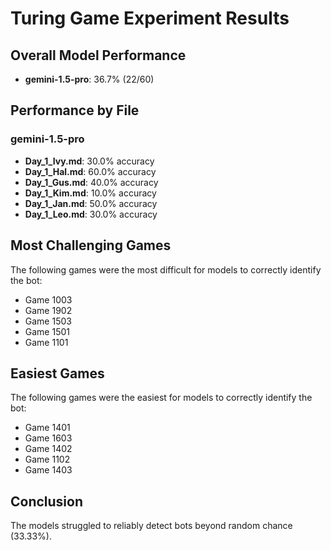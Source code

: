 # Turing Game Experiment Results

## Overall Model Performance

- **gemini-1.5-pro**: 36.7% (22/60)

## Performance by File


### gemini-1.5-pro

- **Day_1_Ivy.md**: 30.0% accuracy
- **Day_1_Hal.md**: 60.0% accuracy
- **Day_1_Gus.md**: 40.0% accuracy
- **Day_1_Kim.md**: 10.0% accuracy
- **Day_1_Jan.md**: 50.0% accuracy
- **Day_1_Leo.md**: 30.0% accuracy

## Most Challenging Games

The following games were the most difficult for models to correctly identify the bot:
- Game 1003
- Game 1902
- Game 1503
- Game 1501
- Game 1101

## Easiest Games

The following games were the easiest for models to correctly identify the bot:
- Game 1401
- Game 1603
- Game 1402
- Game 1102
- Game 1403

## Conclusion

The models struggled to reliably detect bots beyond random chance (33.33%).